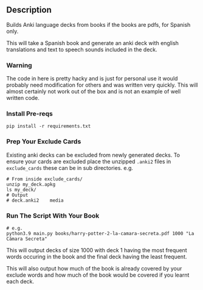 ## Description
Builds Anki language decks from books if the books are pdfs, for Spanish only.

This will take a Spanish book and generate an anki deck with english translations and text to speech sounds included in the deck.

### Warning
The code in here is pretty hacky and is just for personal use it would probably need modification for others and was written very quickly. This will almost certainly not work out of the box and is not an example of well written code.

### Install Pre-reqs

```
pip install -r requirements.txt
```

### Prep Your Exclude Cards
Existing anki decks can be excluded from newly generated decks. To ensure your cards are excluded place the unzipped `.anki2` files in `exclude_cards` these can be in sub directories. e.g.
```
# From inside exclude_cards/
unzip my_deck.apkg
ls my_deck/
# Output
# deck.anki2	media
````

### Run The Script With Your Book
```
# e.g.
python3.9 main.py books/harry-potter-2-la-camara-secreta.pdf 1000 "La Cámara Secreta"
```

This will output decks of size 1000 with deck 1 having the most frequent words occuring in the book and the final deck having the least frequent.

This will also output how much of the book is already covered by your exclude words and how much of the book would be covered if you learnt each deck.
